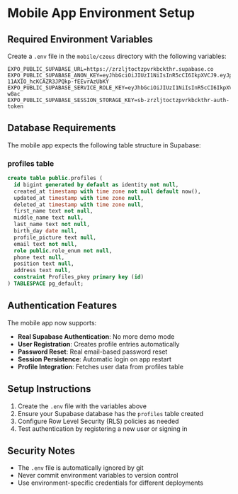 # Mobile App Environment Setup

## Required Environment Variables

Create a `.env` file in the `mobile/czeus` directory with the following variables:

```env
EXPO_PUBLIC_SUPABASE_URL=https://zrzljtoctzpvrkbckthr.supabase.co
EXPO_PUBLIC_SUPABASE_ANON_KEY=eyJhbGciOiJIUzI1NiIsInR5cCI6IkpXVCJ9.eyJpc3MiOiJzdXBhYmFzZSIsInJlZiI6InpyemxqdG9jdHpwdnJrYmNrdGhyIiwicm9sZSI6ImFub24iLCJpYXQiOjE3NTQxMjc3MzksImV4cCI6MjA2OTcwMzczOX0.PWkiEi2Q18-11AXIO_hcKCAZR3JPQkp-fEEvrAzUbKY
EXPO_PUBLIC_SUPABASE_SERVICE_ROLE_KEY=eyJhbGciOiJIUzI1NiIsInR5cCI6IkpXVCJ9.eyJpc3MiOiJzdXBhYmFzZSIsInJlZiI6InpyemxqdG9jdHpwdnJrYmNrdGhyIiwicm9sZSI6InNlcnZpY2Vfcm9sZSIsImlhdCI6MTc1NDEyNzczOSwiZXhwIjoyMDY5NzAzNzM5fQ.h6sssgDPr_Egq8rjJjrLLw8PHciwv1a6SwJioB-w8ac
EXPO_PUBLIC_SUPABASE_SESSION_STORAGE_KEY=sb-zrzljtoctzpvrkbckthr-auth-token
```

## Database Requirements

The mobile app expects the following table structure in Supabase:

### profiles table
```sql
create table public.profiles (
  id bigint generated by default as identity not null,
  created_at timestamp with time zone not null default now(),
  updated_at timestamp with time zone null,
  deleted_at timestamp with time zone null,
  first_name text not null,
  middle_name text null,
  last_name text not null,
  birth_day date null,
  profile_picture text null,
  email text not null,
  role public.role_enum not null,
  phone text null,
  position text null,
  address text null,
  constraint Profiles_pkey primary key (id)
) TABLESPACE pg_default;
```

## Authentication Features

The mobile app now supports:

- **Real Supabase Authentication**: No more demo mode
- **User Registration**: Creates profile entries automatically
- **Password Reset**: Real email-based password reset
- **Session Persistence**: Automatic login on app restart
- **Profile Integration**: Fetches user data from profiles table

## Setup Instructions

1. Create the `.env` file with the variables above
2. Ensure your Supabase database has the `profiles` table created
3. Configure Row Level Security (RLS) policies as needed
4. Test authentication by registering a new user or signing in

## Security Notes

- The `.env` file is automatically ignored by git
- Never commit environment variables to version control
- Use environment-specific credentials for different deployments